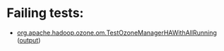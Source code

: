 # Failing tests: 

 * [org.apache.hadoop.ozone.om.TestOzoneManagerHAWithAllRunning](hadoop-ozone/integration-test/org.apache.hadoop.ozone.om.TestOzoneManagerHAWithAllRunning.txt) ([output](hadoop-ozone/integration-test/org.apache.hadoop.ozone.om.TestOzoneManagerHAWithAllRunning-output.txt))
